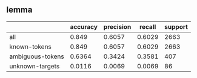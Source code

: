 
## lemma

|                  | accuracy | precision | recall | support |
|------------------|----------|-----------|--------|---------|
| all              | 0.849    | 0.6057    | 0.6029 | 2663    |
| known-tokens     | 0.849    | 0.6057    | 0.6029 | 2663    |
| ambiguous-tokens | 0.6364   | 0.3424    | 0.3581 | 407     |
| unknown-targets  | 0.0116   | 0.0069    | 0.0069 | 86      |

